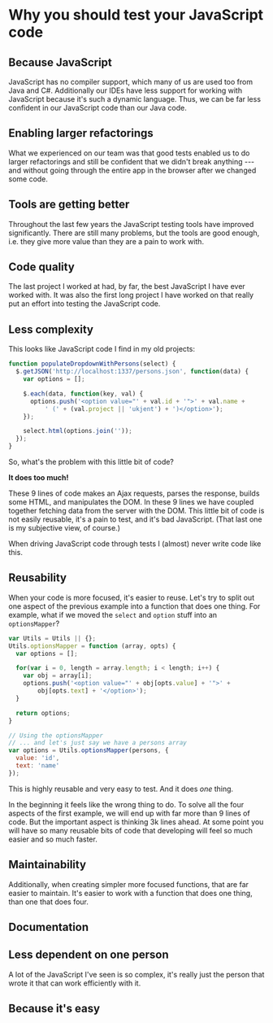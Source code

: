 Why you should test your JavaScript code
========================================

Because JavaScript
------------------

JavaScript has no compiler support, which many of us are used too from
Java and C#. Additionally our IDEs have less support for working with
JavaScript because it's such a dynamic language. Thus, we can be far
less confident in our JavaScript code than our Java code.

Enabling larger refactorings
----------------------------

What we experienced on our team was that good tests enabled us to do
larger refactorings and still be confident that we didn't break anything
--- and without going through the entire app in the browser after we
changed some code.

Tools are getting better
------------------------

Throughout the last few years the JavaScript testing tools have improved
significantly. There are still many problems, but the tools are good
enough, i.e. they give more value than they are a pain to work with.

Code quality
------------

The last project I worked at had, by far, the best JavaScript I have
ever worked with. It was also the first long project I have worked on
that really put an effort into testing the JavaScript code.

Less complexity
---------------

This looks like JavaScript code I find in my old projects:

```javascript
function populateDropdownWithPersons(select) {
  $.getJSON('http://localhost:1337/persons.json', function(data) {
    var options = [];

    $.each(data, function(key, val) {
      options.push('<option value="' + val.id + '">' + val.name +
          ' (' + (val.project || 'ukjent') + ')</option>');
    });

    select.html(options.join(''));
  });
}
```

So, what's the problem with this little bit of code?

**It does too much!**

These 9 lines of code makes an Ajax requests, parses the response,
builds some HTML, and manipulates the DOM. In these 9 lines we have
coupled together fetching data from the server with the DOM. This little
bit of code is not easily reusable, it's a pain to test, and it's bad
JavaScript. (That last one is my subjective view, of course.)

When driving JavaScript code through tests I (almost) never write code
like this.

Reusability
-----------

When your code is more focused, it's easier to reuse. Let's try to split
out one aspect of the previous example into a function that does one
thing. For example, what if we moved the `select` and `option` stuff
into an `optionsMapper`?

```javascript
var Utils = Utils || {};
Utils.optionsMapper = function (array, opts) {
  var options = [];

  for(var i = 0, length = array.length; i < length; i++) {
    var obj = array[i];
    options.push('<option value="' + obj[opts.value] + '">' + 
        obj[opts.text] + '</option>');
  }

  return options;
}

// Using the optionsMapper
// ... and let's just say we have a persons array
var options = Utils.optionsMapper(persons, {
  value: 'id',
  text: 'name'
});
```

This is highly reusable and very easy to test. And it does *one* thing.

In the beginning it feels like the wrong thing to do. To solve all the
four aspects of the first example, we will end up with far more than 9
lines of code. But the important aspect is thinking 3k lines ahead. At
some point you will have so many reusable bits of code that developing
will feel so much easier and so much faster.

Maintainability
---------------

Additionally, when creating simpler more focused functions, that are far
easier to maintain. It's easier to work with a function that does one
thing, than one that does four.

Documentation
-------------

Less dependent on one person
----------------------------

A lot of the JavaScript I've seen is so complex, it's really just the
person that wrote it that can work efficiently with it.

Because it's easy
-----------------


